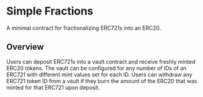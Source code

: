 # Simple Fractions
A minimal contract for fractionalizing ERC721s into an ERC20.

## Overview
Users can deposit ERC721s into a vault contract and receive freshly minted
ERC20 tokens. The vault can be configured for any number of IDs of an ERC721 with
different mint values set for each ID. Users can withdraw any ERC721 token ID from a
vault if they burn the amount of the ERC20 that was minted for that ERC721 upon
deposit.
